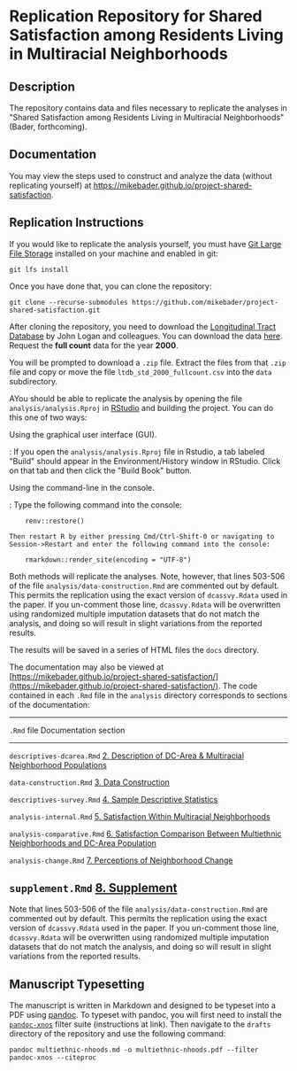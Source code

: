 # Replication Repository for Shared Satisfaction among Residents Living in Multiracial Neighborhoods

## Description

The repository contains data and files necessary to replicate the analyses in "Shared Satisfaction among Residents Living in Multiracial Neighborhoods" (Bader, forthcoming). 

## Documentation

You may view the steps used to construct and analyze the data (without replicating yourself) at https://mikebader.github.io/project-shared-satisfaction.

## Replication Instructions

If you would like to replicate the analysis yourself, you must have [Git Large File Storage](https://git-lfs.github.com/) installed on your machine and enabled in git:

    git lfs install

Once you have done that, you can clone the repository:

    git clone --recurse-submodules https://github.com/mikebader/project-shared-satisfaction.git

After cloning the repository, you need to download the [Longitudinal Tract Database](https://s4.ad.brown.edu/projects/diversity/Researcher/Bridging.htm) by John Logan and colleagues. You can download the data [here](https://s4.ad.brown.edu/projects/diversity/researcher/LTBDDload/Default.aspx). Request the **full count** data for the year **2000**. 

You will be prompted to download a `.zip` file. Extract the files from that `.zip` file and copy or move the file `ltdb_std_2000_fullcount.csv` into the `data` subdirectory. 

AYou should be able to replicate the analysis by opening the file `analysis/analysis.Rproj` in [RStudio](https://www.rstudio.com/) and building the project. You can do this one of two ways:

Using the graphical user interface (GUI).

: If you open the `analysis/analysis.Rproj` file in Rstudio, a tab labeled "Build" should appear in the Environment/History window in RStudio. Click on that tab and then click the "Build Book" button. 

Using the command-line in the console.

: Type the following command into the console:

        renv::restore()

    Then restart R by either pressing Cmd/Ctrl-Shift-0 or navigating to  Session->Restart and enter the following command into the console:

        rmarkdown::render_site(encoding = "UTF-8")

Both methods will replicate the analyses. Note, however, that lines 503-506 of the file `analysis/data-construction.Rmd` are commented out by default. This permits the replication using the exact version of `dcassvy.Rdata` used in the paper. If you un-comment those line, `dcassvy.Rdata` will be overwritten using randomized multiple imputation datasets that do not match the analysis, and doing so will result in slight variations from the reported results. 

The results will be saved in a series of HTML files the `docs` directory. 

The documentation may also be viewed at [https://mikebader.github.io/project-shared-satisfaction/](https://mikebader.github.io/project-shared-satisfaction/). The code contained in each `.Rmd` file in the `analysis` directory corresponds to sections of the documentation:

------------------------------------------------------------------------------------
`.Rmd` file                   Documentation section
----------------------------  ------------------------------------------------------
`descriptives-dcarea.Rmd`     [2. Description of DC-Area & Multiracial
                              Neighborhood Populations][dcarea]

`data-construction.Rmd`       [3. Data Construction][construction]

`descriptives-survey.Rmd`     [4. Sample Descriptive Statistics][dcas]

`analysis-internal.Rmd`       [5. Satisfaction Within Multiracial Neighborhoods][wn]

`analysis-comparative.Rmd`    [6. Satisfaction Comparison Between Multiethnic 
                              Neighborhoods and DC-Area Population][bn]

`analysis-change.Rmd`         [7. Perceptions of Neighborhood Change][change]

`supplement.Rmd`              [8. Supplement][supplement]
------------------------------------------------------------------------------------

[dcarea]: https://mikebader.github.io/project-shared-satisfaction/description-of-dc-area-multiracial-neighborhood-populations.html
[construction]: https://mikebader.github.io/project-shared-satisfaction/data-construction.html
[dcas]: https://mikebader.github.io/project-shared-satisfaction/sample-descriptive-statistics.html#sample-descriptive-statistics
[wn]: https://mikebader.github.io/project-shared-satisfaction/satisfaction-within-multiracial-neighborhoods.html
[bn]: https://mikebader.github.io/project-shared-satisfaction/satisfaction-comparison-between-multiethnic-neighborhoods-and-dc-area-population.html
[change]: https://mikebader.github.io/project-shared-satisfaction/perceptions-of-neighborhood-change.html
[supplement]: https://mikebader.github.io/project-shared-satisfaction/supplement.html

Note that lines 503-506 of the file `analysis/data-construction.Rmd` are commented out by default. This permits the replication using the exact version of `dcassvy.Rdata` used in the paper. If you un-comment those line, `dcassvy.Rdata` will be overwritten using randomized multiple imputation datasets that do not match the analysis, and doing so will result in slight variations from the reported results. 

## Manuscript Typesetting

The manuscript is written in Markdown and designed to be typeset into a PDF using [pandoc](https://pandoc.org/). To typeset with pandoc, you will first need to install the [`pandoc-xnos`](https://github.com/tomduck/pandoc-xnos#installation) filter suite (instructions at link). Then navigate to the `drafts` directory of the repository and use the following command:

    pandoc multiethnic-nhoods.md -o multiethnic-nhoods.pdf --filter pandoc-xnos --citeproc